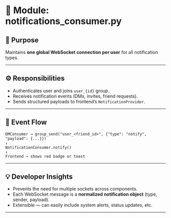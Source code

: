 # 🧩 Module: notifications_consumer.py

## 📘 Purpose
Maintains **one global WebSocket connection per user** for all notification types.

---

## ⚙️ Responsibilities
- Authenticates user and joins `user_{id}` group.
- Receives notification events (DMs, invites, friend requests).
- Sends structured payloads to frontend’s `NotificationProvider`.

---

## 🔄 Event Flow

```
DMConsumer → group_send("user_<friend_id>", {"type": "notify", "payload": {...}})
↓
NotificationConsumer.notify()
↓
Frontend → shows red badge or toast
```

---

## 💡 Developer Insights
- Prevents the need for multiple sockets across components.
- Each WebSocket message is a **normalized notification object** (type, sender, payload).
- Extensible — can easily include system alerts, status updates, etc.

---
